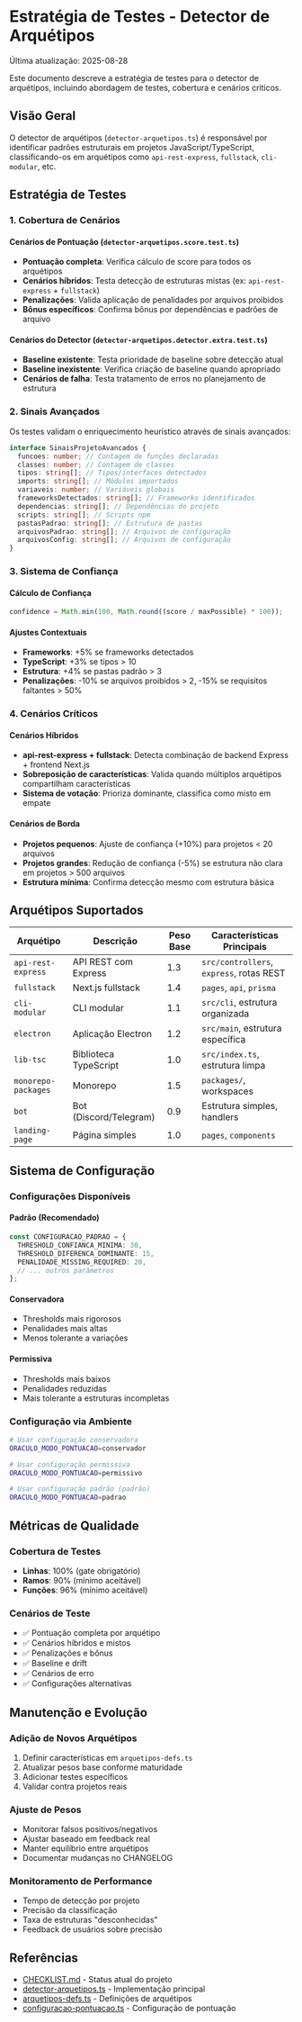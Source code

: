 # Estratégia de Testes - Detector de Arquétipos

Última atualização: 2025-08-28

Este documento descreve a estratégia de testes para o detector de arquétipos, incluindo abordagem de testes, cobertura e cenários críticos.

## Visão Geral

O detector de arquétipos (`detector-arquetipos.ts`) é responsável por identificar padrões estruturais em projetos JavaScript/TypeScript, classificando-os em arquétipos como `api-rest-express`, `fullstack`, `cli-modular`, etc.

## Estratégia de Testes

### 1. Cobertura de Cenários

#### Cenários de Pontuação (`detector-arquetipos.score.test.ts`)

- **Pontuação completa**: Verifica cálculo de score para todos os arquétipos
- **Cenários híbridos**: Testa detecção de estruturas mistas (ex: `api-rest-express` + `fullstack`)
- **Penalizações**: Valida aplicação de penalidades por arquivos proibidos
- **Bônus específicos**: Confirma bônus por dependências e padrões de arquivo

#### Cenários do Detector (`detector-arquetipos.detector.extra.test.ts`)

- **Baseline existente**: Testa prioridade de baseline sobre detecção atual
- **Baseline inexistente**: Verifica criação de baseline quando apropriado
- **Cenários de falha**: Testa tratamento de erros no planejamento de estrutura

### 2. Sinais Avançados

Os testes validam o enriquecimento heurístico através de sinais avançados:

```typescript
interface SinaisProjetoAvancados {
  funcoes: number; // Contagem de funções declaradas
  classes: number; // Contagem de classes
  tipos: string[]; // Tipos/interfaces detectados
  imports: string[]; // Módulos importados
  variaveis: number; // Variáveis globais
  frameworksDetectados: string[]; // Frameworks identificados
  dependencias: string[]; // Dependências do projeto
  scripts: string[]; // Scripts npm
  pastasPadrao: string[]; // Estrutura de pastas
  arquivosPadrao: string[]; // Arquivos de configuração
  arquivosConfig: string[]; // Arquivos de configuração
}
```

### 3. Sistema de Confiança

#### Cálculo de Confiança

```typescript
confidence = Math.min(100, Math.round((score / maxPossible) * 100));
```

#### Ajustes Contextuais

- **Frameworks**: +5% se frameworks detectados
- **TypeScript**: +3% se tipos > 10
- **Estrutura**: +4% se pastas padrão > 3
- **Penalizações**: -10% se arquivos proibidos > 2, -15% se requisitos faltantes > 50%

### 4. Cenários Críticos

#### Cenários Híbridos

- **api-rest-express + fullstack**: Detecta combinação de backend Express + frontend Next.js
- **Sobreposição de características**: Valida quando múltiplos arquétipos compartilham características
- **Sistema de votação**: Prioriza dominante, classifica como misto em empate

#### Cenários de Borda

- **Projetos pequenos**: Ajuste de confiança (+10%) para projetos < 20 arquivos
- **Projetos grandes**: Redução de confiança (-5%) se estrutura não clara em projetos > 500 arquivos
- **Estrutura mínima**: Confirma detecção mesmo com estrutura básica

## Arquétipos Suportados

| Arquétipo           | Descrição              | Peso Base | Características Principais               |
| ------------------- | ---------------------- | --------- | ---------------------------------------- |
| `api-rest-express`  | API REST com Express   | 1.3       | `src/controllers`, `express`, rotas REST |
| `fullstack`         | Next.js fullstack      | 1.4       | `pages`, `api`, `prisma`                 |
| `cli-modular`       | CLI modular            | 1.1       | `src/cli`, estrutura organizada          |
| `electron`          | Aplicação Electron     | 1.2       | `src/main`, estrutura específica         |
| `lib-tsc`           | Biblioteca TypeScript  | 1.0       | `src/index.ts`, estrutura limpa          |
| `monorepo-packages` | Monorepo               | 1.5       | `packages/`, workspaces                  |
| `bot`               | Bot (Discord/Telegram) | 0.9       | Estrutura simples, handlers              |
| `landing-page`      | Página simples         | 1.0       | `pages`, `components`                    |

## Sistema de Configuração

### Configurações Disponíveis

#### Padrão (Recomendado)

```typescript
const CONFIGURACAO_PADRAO = {
  THRESHOLD_CONFIANCA_MINIMA: 30,
  THRESHOLD_DIFERENCA_DOMINANTE: 15,
  PENALIDADE_MISSING_REQUIRED: 20,
  // ... outros parâmetros
};
```

#### Conservadora

- Thresholds mais rigorosos
- Penalidades mais altas
- Menos tolerante a variações

#### Permissiva

- Thresholds mais baixos
- Penalidades reduzidas
- Mais tolerante a estruturas incompletas

### Configuração via Ambiente

```bash
# Usar configuração conservadora
ORACULO_MODO_PONTUACAO=conservador

# Usar configuração permissiva
ORACULO_MODO_PONTUACAO=permissivo

# Usar configuração padrão (padrão)
ORACULO_MODO_PONTUACAO=padrao
```

## Métricas de Qualidade

### Cobertura de Testes

- **Linhas**: 100% (gate obrigatório)
- **Ramos**: 90% (mínimo aceitável)
- **Funções**: 96% (mínimo aceitável)

### Cenários de Teste

- ✅ Pontuação completa por arquétipo
- ✅ Cenários híbridos e mistos
- ✅ Penalizações e bônus
- ✅ Baseline e drift
- ✅ Cenários de erro
- ✅ Configurações alternativas

## Manutenção e Evolução

### Adição de Novos Arquétipos

1. Definir características em `arquetipos-defs.ts`
2. Atualizar pesos base conforme maturidade
3. Adicionar testes específicos
4. Validar contra projetos reais

### Ajuste de Pesos

- Monitorar falsos positivos/negativos
- Ajustar baseado em feedback real
- Manter equilíbrio entre arquétipos
- Documentar mudanças no CHANGELOG

### Monitoramento de Performance

- Tempo de detecção por projeto
- Precisão da classificação
- Taxa de estruturas "desconhecidas"
- Feedback de usuários sobre precisão

## Referências

- [CHECKLIST.md](../CHECKLIST.md) - Status atual do projeto
- [detector-arquetipos.ts](../../src/analistas/detector-arquetipos.ts) - Implementação principal
- [arquetipos-defs.ts](../../src/analistas/arquetipos-defs.ts) - Definições de arquétipos
- [configuracao-pontuacao.ts](../../src/analistas/configuracao-pontuacao.ts) - Configuração de pontuação
